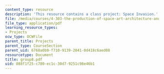 ```yaml
---
content_type: resource
description: 'This resource contains a class project: Space Invasion.'
file: /media/courses/4-303-the-production-of-space-art-architecture-and-urbanism-in-dialogue-fall-2006/088f1f25c780ec1c30d79251c98e46b1_group8.pdf
file_type: application/pdf
learning_resource_types:
- Projects
ocw_type: OCWFile
parent_title: Projects
parent_type: CourseSection
parent_uid: 6768a0b9-f710-9139-2841-0d418c6aed08
resourcetype: Document
title: group8.pdf
uid: 088f1f25-c780-ec1c-30d7-9251c98e46b1
---
```

